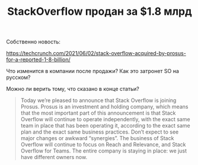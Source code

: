 ﻿---
title: "StackOverflow продан за $1.8 млрд"
se.owner.user_id: 176217
se.owner.display_name: "αλεχολυτ"
se.owner.link: "https://ru.meta.stackoverflow.com/users/176217/%ce%b1%ce%bb%ce%b5%cf%87%ce%bf%ce%bb%cf%85%cf%84"
se.link: "https://ru.meta.stackoverflow.com/questions/11558/stackoverflow-%d0%bf%d1%80%d0%be%d0%b4%d0%b0%d0%bd-%d0%b7%d0%b0-1-8-%d0%bc%d0%bb%d1%80%d0%b4"
se.question_id: 11558
se.post_type: question
---
<p>Собственно новость:</p>
<p><a href="https://techcrunch.com/2021/06/02/stack-overflow-acquired-by-prosus-for-a-reported-1-8-billion/" rel="nofollow noreferrer">https://techcrunch.com/2021/06/02/stack-overflow-acquired-by-prosus-for-a-reported-1-8-billion/</a></p>
<p>Что изменится в компании после продажи? Как это затронет SO на русском?</p>
<p>Можно ли верить тому, что сказано в конце статьи?</p>
<blockquote>
<p>Today we’re pleased to announce that Stack Overflow is joining Prosus. Prosus is an investment and holding company, which means that the most important part of this announcement is that Stack Overflow will continue to operate independently, with the exact same team in place that has been operating it, according to the exact same plan and the exact same business practices. Don’t expect to see major changes or awkward “synergies”. The business of Stack Overflow will continue to focus on Reach and Relevance, and Stack Overflow for Teams. The entire company is staying in place: we just have different owners now.</p>
</blockquote>
